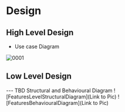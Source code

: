 # Design

## High Level Design 


- Use case Diagram

![0001](https://user-images.githubusercontent.com/36398260/114337727-49fe2680-9b6f-11eb-9471-2fe03dba9259.jpg)




## Low Level Design 

--- TBD Structural and Behavioural Diagram
![FeaturesLevelStructuralDiagram](Link to Pic)
![FeaturesBehaviouralDiagram](Link to Pic)

